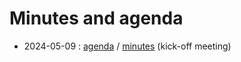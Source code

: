 # Minutes and agenda

* 2024-05-09 : [agenda](2024-05-09/agenda.md) / [minutes](2024-05-09/minutes.md) (kick-off meeting)
  